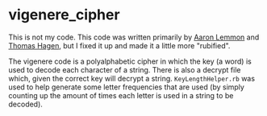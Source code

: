 # vigenere_cipher

This is not my code. This code was written primarily by [Aaron Lemmon](https://github.com/lemmo031) and [Thomas Hagen](https://github.com/rabid-angel), but I fixed it up and made it a little more "rubified". 

The vigenere code is a polyalphabetic cipher in which the key (a word) is used to decode each character of a string. There is also a decrypt file which, given the correct key will decrypt a string. `KeyLengthHelper.rb` was used to help generate some letter frequencies that are used (by simply counting up the amount of times each letter is used in a string to be decoded).
